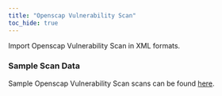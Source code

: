 ```yaml
---
title: "Openscap Vulnerability Scan"
toc_hide: true
---
```

Import Openscap Vulnerability Scan in XML formats.

### Sample Scan Data
Sample Openscap Vulnerability Scan scans can be found [here](https://github.com/DefectDojo/django-DefectDojo/tree/master/unittests/scans/openscap).